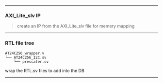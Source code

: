 ***
### AXI_Lite_slv IP
> create an IP from the AXI_Lite_slv file for memery mapping
***
### RTL file tree
```
AT24C256_wrapper.v
└── AT24C256_I2C.sv
    └── prescaler.sv
```
wrap the RTL.sv files to add into the DB
***